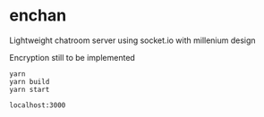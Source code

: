 # enchan

Lightweight chatroom server using socket.io with millenium design

Encryption still to be implemented

```
yarn
yarn build
yarn start
```

`localhost:3000`
